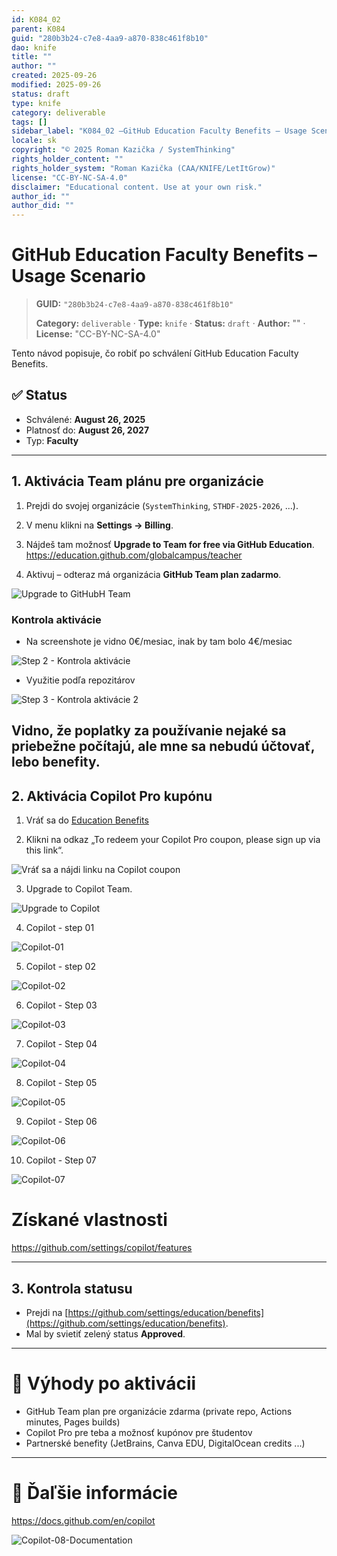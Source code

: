 ```yaml
---
id: K084_02
parent: K084
guid: "280b3b24-c7e8-4aa9-a870-838c461f8b10"
dao: knife
title: ""
author: ""
created: 2025-09-26
modified: 2025-09-26
status: draft
type: knife
category: deliverable
tags: []
sidebar_label: "K084_02 –GitHub Education Faculty Benefits – Usage Scenario"
locale: sk
copyright: "© 2025 Roman Kazička / SystemThinking"
rights_holder_content: ""
rights_holder_system: "Roman Kazička (CAA/KNIFE/LetItGrow)"
license: "CC-BY-NC-SA-4.0"
disclaimer: "Educational content. Use at your own risk."
author_id: ""
author_did: ""
---
```

# GitHub Education Faculty Benefits – Usage Scenario
<!-- fm-visible: start -->

> **GUID:** `"280b3b24-c7e8-4aa9-a870-838c461f8b10"`
>   
> **Category:** `deliverable` · **Type:** `knife` · **Status:** `draft` · **Author:** "" · **License:** "CC-BY-NC-SA-4.0"
<!-- fm-visible: end -->


Tento návod popisuje, čo robiť po schválení GitHub Education Faculty Benefits.

## ✅ Status
- Schválené: **August 26, 2025**
- Platnosť do: **August 26, 2027**
- Typ: **Faculty**

---

## 1. Aktivácia Team plánu pre organizácie
1. Prejdi do svojej organizácie (`SystemThinking`, `STHDF-2025-2026`, ...).
2. V menu klikni na **Settings → Billing**.
3. Nájdeš tam možnosť **Upgrade to Team for free via GitHub Education**.
   https://education.github.com/globalcampus/teacher

4. Aktivuj – odteraz má organizácia **GitHub Team plan zadarmo**.

![Upgrade to GitHubH Team](./img/activation/GH-UpgradeToGHTEAM.png)


### Kontrola aktivácie
- Na screenshote je vidno 0€/mesiac, inak by tam bolo 4€/mesiac


![Step 2 - Kontrola aktivácie](./img/activation/Check_bill-01.png)
- Využitie podľa repozitárov
 
![Step 3 - Kontrola aktivácie 2](./img/activation/Check_bill-02.png)

Vidno, že poplatky za používanie nejaké sa priebežne počítajú, ale mne sa nebudú účtovať, lebo benefity.
---

## 2. Aktivácia Copilot Pro kupónu

1. Vráť sa do [Education Benefits](https://github.com/settings/education/benefits)

2. Klikni na odkaz „To redeem your Copilot Pro coupon, please sign up via this link“.

![Vráť sa a nájdi linku na Copilot coupon ](./img/activation/GH-Benefits-Details.png)
   
3. Upgrade to Copilot Team.

![Upgrade to Copilot](./img/activation/GH-UpgradeToGHTEAM.png)

4. Copilot - step 01

![Copilot-01](./img/activation/Copilot-01.png)

5. Copilot - step 02
   
![Copilot-02](./img/activation/Copilot-02.png) 

6. Copilot - Step 03

![Copilot-03](./img/activation/Copilot-03.png)

7. Copilot - Step 04

![Copilot-04](./img/activation/Copilot-04.png)

8. Copilot - Step 05
    
![Copilot-05](./img/activation/Copilot-05.png)

9. Copilot - Step 06

![Copilot-06](./img/activation/Copilot-05-IDE.png)

10. Copilot - Step 07

![Copilot-07](./img/activation/Copilot-07-VSC.png)

# Získané vlastnosti
https://github.com/settings/copilot/features

---

## 3. Kontrola statusu
- Prejdi na [https://github.com/settings/education/benefits](https://github.com/settings/education/benefits).
- Mal by svietiť zelený status **Approved**.



---

# 🎉 Výhody po aktivácii
- GitHub Team plan pre organizácie zdarma (private repo, Actions minutes, Pages builds)
- Copilot Pro pre teba a možnosť kupónov pre študentov
- Partnerské benefity (JetBrains, Canva EDU, DigitalOcean credits ...)

---

# 📌 Ďaľšie informácie

https://docs.github.com/en/copilot

![Copilot-08-Documentation](./img/activation/Copilot-08-Documentation.png)
